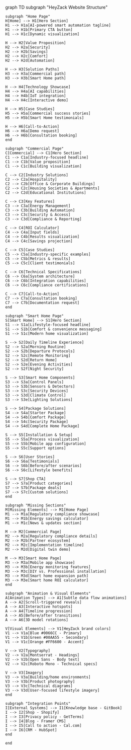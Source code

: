 graph TD
    subgraph "HeyZack Website Structure"
    
    subgraph "Home Page"
    H[Home] --> H1[Hero Section]
    H1 --> H1a[AI-powered smart automation tagline]
    H1 --> H1b[Primary CTA button]
    H1 --> H1c[Dynamic visualization]
    
    H --> H2[Value Proposition]
    H2 --> H2a[Security]
    H2 --> H2b[Savings]
    H2 --> H2c[Comfort]
    H2 --> H2d[Automation]
    
    H --> H3[Solution Paths]
    H3 --> H3a[Commercial path]
    H3 --> H3b[Smart Home path]
    
    H --> H4[Technology Showcase]
    H4 --> H4a[AI capabilities]
    H4 --> H4b[IoT integration]
    H4 --> H4c[Interactive demo]
    
    H --> H5[Case Studies]
    H5 --> H5a[Commercial success stories]
    H5 --> H5b[Smart Home testimonials]
    
    H --> H6[Call-to-Action]
    H6 --> H6a[Demo request]
    H6 --> H6b[Consultation booking]
    end
    
    subgraph "Commercial Page"
    C[Commercial] --> C1[Hero Section]
    C1 --> C1a[Industry-focused headline]
    C1 --> C1b[Value proposition]
    C1 --> C1c[Building visualization]
    
    C --> C2[Industry Solutions]
    C2 --> C2a[Hospitality]
    C2 --> C2b[Office & Corporate Buildings]
    C2 --> C2c[Housing Societies & Apartments]
    C2 --> C2d[Educational Institutions]
    
    C --> C3[Key Features]
    C3 --> C3a[Energy Management]
    C3 --> C3b[Building Automation]
    C3 --> C3c[Security & Access]
    C3 --> C3d[Compliance & Reporting]
    
    C --> C4[ROI Calculator]
    C4 --> C4a[Input fields]
    C4 --> C4b[Results visualization]
    C4 --> C4c[Savings projection]
    
    C --> C5[Case Studies]
    C5 --> C5a[Industry-specific examples]
    C5 --> C5b[Metrics & results]
    C5 --> C5c[Client testimonials]
    
    C --> C6[Technical Specifications]
    C6 --> C6a[System architecture]
    C6 --> C6b[Integration capabilities]
    C6 --> C6c[Compliance certifications]
    
    C --> C7[Call-to-Action]
    C7 --> C7a[Consultation booking]
    C7 --> C7b[Documentation request]
    end
    
    subgraph "Smart Home Page"
    S[Smart Home] --> S1[Hero Section]
    S1 --> S1a[Lifestyle-focused headline]
    S1 --> S1b[Comfort & convenience messaging]
    S1 --> S1c[Modern home visualization]
    
    S --> S2[Daily Timeline Experience]
    S2 --> S2a[Morning Routine]
    S2 --> S2b[Departure Protocols]
    S2 --> S2c[Remote Monitoring]
    S2 --> S2d[Return Home]
    S2 --> S2e[Evening Activities]
    S2 --> S2f[Night Security]
    
    S --> S3[Smart Home Components]
    S3 --> S3a[Control Panels]
    S3 --> S3b[Sensors & Detectors]
    S3 --> S3c[Security Devices]
    S3 --> S3d[Climate Control]
    S3 --> S3e[Lighting Solutions]
    
    S --> S4[Package Solutions]
    S4 --> S4a[Starter Package]
    S4 --> S4b[Comfort Package]
    S4 --> S4c[Security Package]
    S4 --> S4d[Complete Home Package]
    
    S --> S5[Installation & Setup]
    S5 --> S5a[Process visualization]
    S5 --> S5b[Mobile app configuration]
    S5 --> S5c[Support options]
    
    S --> S6[User Stories]
    S6 --> S6a[Testimonials]
    S6 --> S6b[Before/after scenarios]
    S6 --> S6c[Lifestyle benefits]
    
    S --> S7[Shop CTA]
    S7 --> S7a[Product categories]
    S7 --> S7b[Package deals]
    S7 --> S7c[Custom solutions]
    end
    
    subgraph "Missing Sections"
    M[Missing Elements] --> M1[Home Page]
    M1 --> M1a[Regulatory compliance showcase]
    M1 --> M1b[Energy savings calculator]
    M1 --> M1c[News & updates section]
    
    M --> M2[Commercial Page]
    M2 --> M2a[Regulatory compliance details]
    M2 --> M2b[Partner ecosystem]
    M2 --> M2c[Implementation timeline]
    M2 --> M2d[Digital twin demo]
    
    M --> M3[Smart Home Page]
    M3 --> M3a[Mobile app showcase]
    M3 --> M3b[Energy monitoring features]
    M3 --> M3c[DIY vs. Professional installation]
    M3 --> M3d[Smart home expansion path]
    M3 --> M3e[Smart home ROI calculator]
    end
    
    subgraph "Animation & Visual Elements"
    A[Animation Types] --> A1[Subtle data flow animations]
    A --> A2[Scroll-triggered reveals]
    A --> A3[Interactive hotspots]
    A --> A4[Timeline progression]
    A --> A5[Before/after transitions]
    A --> A6[3D model rotations]
    
    V[Visual Elements] --> V1[HeyZack brand colors]
    V1 --> V1a[Blue #0066CC - Primary]
    V1 --> V1b[Green #00AA55 - Secondary]
    V1 --> V1c[Orange #FF6600 - Accent]
    
    V --> V2[Typography]
    V2 --> V2a[Montserrat - Headings]
    V2 --> V2b[Open Sans - Body text]
    V2 --> V2c[Roboto Mono - Technical specs]
    
    V --> V3[Imagery]
    V3 --> V3a[Building/home environments]
    V3 --> V3b[Product photography]
    V3 --> V3c[Technical diagrams]
    V3 --> V3d[User-focused lifestyle imagery]
    end
    
    subgraph "Integration Points"
    I[External Systems] --> I1[Knowledge base - GitBook]
    I --> I2[Shop - Shopify]
    I --> I3[Privacy policy - GetTerms]
    I --> I4[Blog - Framer CMS]
    I --> I5[Call to action - Cal.com]
    I --> I6[CRM - HubSpot]
    end
    
    end
